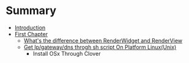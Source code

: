 # Summary

* [Introduction](README.md)
* [First Chapter](chapter1.md)
   * [What's the difference between RenderWidget and RenderView](whats_the_difference_between_renderwidget_and_renderview.md)
   * [Get Ip/gateway/dns throgh sh script On Platform Linux(Unix)](get_ipgatewaydns_throgh_sh_script_on_platform_linuxunix.md)
       * Install OSx Through Clover

